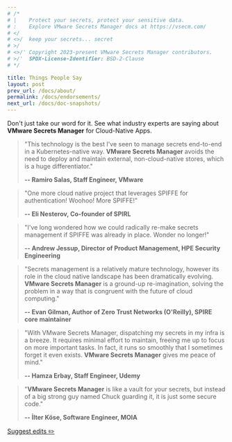 ```yaml
---
# /*
# |    Protect your secrets, protect your sensitive data.
# :    Explore VMware Secrets Manager docs at https://vsecm.com/
# </
# <>/  keep your secrets... secret
# >/
# <>/' Copyright 2023-present VMware Secrets Manager contributors.
# >/'  SPDX-License-Identifier: BSD-2-Clause
# */

title: Things People Say
layout: post
prev_url: /docs/about/
permalink: /docs/endorsements/
next_url: /docs/doc-snapshots/
---
```


Don't just take our word for it. See what industry experts
are saying about **VMware Secrets Manager** for Cloud-Native Apps.

> "This technology is the best I've seen to manage secrets end-to-end in a
> Kubernetes-native way. **VMware Secrets Manager** avoids the need to deploy
> and maintain external, non-cloud-native stores, which is a huge differentiator."
> 
> **-- Ramiro Salas, Staff Engineer, VMware**

> "One more cloud native project that leverages SPIFFE for authentication!
> Woohoo! More SPIFFE!"
> 
> **-- Eli Nesterov, Co-founder of SPIRL**

> "I've long wondered how we could radically re-make secrets management if
> SPIFFE was already in place. Wonder no longer!"
> 
> **-- Andrew Jessup, Director of Product Management, HPE Security Engineering**

> "Secrets management is a relatively mature technology, however its role in the
> cloud native landscape has been dramatically evolving. **VMware Secrets Manager**
> is a ground-up re-imagination, solving the problem in a way that is congruent
> with the future of cloud computing."
> 
> **-- Evan Gilman, Author of Zero Trust Networks (O'Reilly),
> SPIRE core maintainer**

> "With VMware Secrets Manager, dispatching my secrets in my infra is a breeze. It requires
> minimal effort to maintain, freeing me up to focus on more important tasks.
> In fact, it runs so smoothly that I sometimes forget it even exists.
> **VMware Secrets Manager** gives me peace of mind."
> 
> **-- Hamza Erbay, Staff Engineer, Udemy**
 

> "**VMware Secrets Manager** is like a vault for your secrets, but instead of a
> big strong guy named Chuck guarding it, it is just some secure code."
> 
> **-- İlter Köse, Software Engineer, MOIA**

<p class="github-button">
    <a href="https://github.com/vmware-tanzu/secrets-manager/blob/main/docs/_pages/0030-endorsements.md">
        Suggest edits ✏️ 
    </a>
</p>